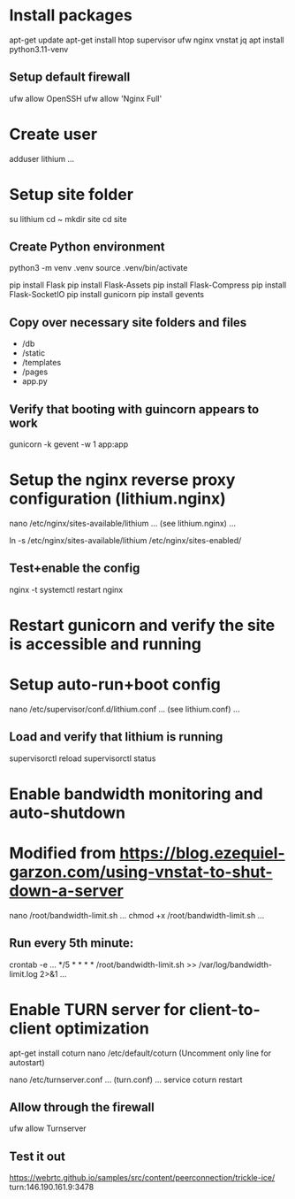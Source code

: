 # Install packages
apt-get update
apt-get install htop supervisor ufw nginx vnstat jq
apt install python3.11-venv

## Setup default firewall
ufw allow OpenSSH
ufw allow 'Nginx Full'

# Create user
adduser lithium
...

# Setup site folder
su lithium
cd ~
mkdir site
cd site

## Create Python environment
python3 -m venv .venv
source .venv/bin/activate

pip install Flask
pip install Flask-Assets
pip install Flask-Compress
pip install Flask-SocketIO
pip install gunicorn
pip install gevents

## Copy over necessary site folders and files
- /db
- /static
- /templates
- /pages
- app.py

## Verify that booting with guincorn appears to work
gunicorn -k gevent -w 1 app:app

# Setup the nginx reverse proxy configuration (lithium.nginx)
nano /etc/nginx/sites-available/lithium
...
(see lithium.nginx)
...

ln -s /etc/nginx/sites-available/lithium /etc/nginx/sites-enabled/

## Test+enable the config
nginx -t 
systemctl restart nginx

# Restart gunicorn and verify the site is accessible and running
# Setup auto-run+boot config
nano /etc/supervisor/conf.d/lithium.conf
...
(see lithium.conf)
...

## Load and verify that lithium is running
supervisorctl reload
supervisorctl status

# Enable bandwidth monitoring and auto-shutdown
# Modified from https://blog.ezequiel-garzon.com/using-vnstat-to-shut-down-a-server
nano /root/bandwidth-limit.sh
...
chmod +x /root/bandwidth-limit.sh
...

## Run every 5th minute:
crontab -e
...
*/5 * * * * /root/bandwidth-limit.sh >> /var/log/bandwidth-limit.log 2>&1
...

# Enable TURN server for client-to-client optimization
apt-get install coturn
nano /etc/default/coturn
(Uncomment only line for autostart)

nano /etc/turnserver.conf
...
(turn.conf)
...
service coturn restart

## Allow through the firewall
ufw allow Turnserver

## Test it out
https://webrtc.github.io/samples/src/content/peerconnection/trickle-ice/
turn:146.190.161.9:3478
